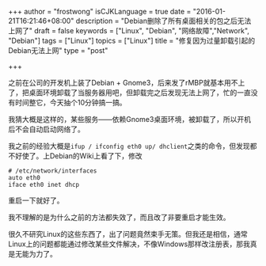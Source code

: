 +++
author = "frostwong"
isCJKLanguage = true
date = "2016-01-21T16:21:46+08:00"
description = "Debian删除了所有桌面相关的包之后无法上网了"
draft = false
keywords = ["Linux", "Debian", "网络故障","Network", "Debian"]
tags = ["Linux"]
topics = ["Linux"]
title = "修复因为过量卸载引起的Debian无法上网"
type = "post"

+++

之前在公司的开发机上装了Debian + Gnome3，后来发了rMBP就基本用不上了，把桌面环境卸载了当服务器用吧，但卸载完之后发现无法上网了，忙的一直没有时间整它，今天抽个10分钟搞一搞。

我猜大概是这样的，某些服务——依赖Gnome3桌面环境，被卸载了，所以开机后不会自动启动网络了。

我之前的经验大概是`ifup / ifconfig eth0 up/ dhclient`之类的命令，但发现都不好使了。上Debian的Wiki上看了下，修改

```
# /etc/network/interfaces
auto eth0
iface eth0 inet dhcp
```

重启一下就好了。

我不理解的是为什么之前的方法都失效了，而且改了非要重启才能生效。

很久不研究Linux的这些东西了，出了问题竟然束手无策。但我还是相信，通常Linux上的问题都能通过修改某些文件解决，不像Windows那样改注册表，那我真是无能为力了。

